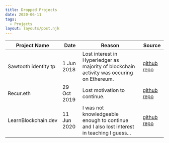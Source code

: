 ```yaml
---
title: Dropped Projects
date: 2020-06-11
tags:
  - Projects
layout: layouts/post.njk
---
```


| Project Name         | Date        | Reason                                                                                     | Source                                                      |
| -------------------- | ----------- | ------------------------------------------------------------------------------------------ | ----------------------------------------------------------- |
| Sawtooth identity tp | 1 Jun 2018  | Lost interest in Hyperledger as majority of blockchain activity was occuring on Ethereum.  | [github repo](https://github.com/STYJ/sawtooth-identity-tp) |
| Recur.eth            | 29 Oct 2019 | Lost motivation to continue.                                                               | [github repo](https://github.com/STYJ/Recur.eth)            |
| LearnBlockchain.dev  | 11 Jun 2020 | I was not knowledgeable enough to continue and I also lost interest in teaching I guess... | [github repo](https://github.com/STYJ/LearnBlockchain.dev)  |
